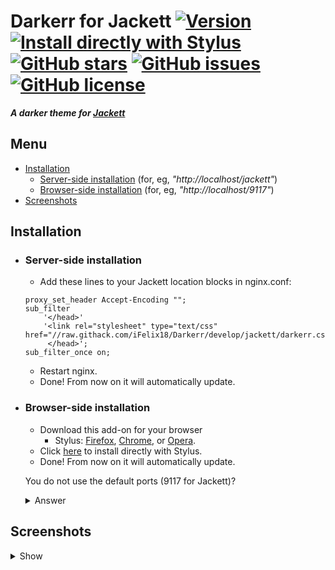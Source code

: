 # Darkerr for Jackett [![Version][version]][1] [![Install directly with Stylus][stylus]][2] [![GitHub stars][stars]][3] [![GitHub issues][issues]][4] [![GitHub license][license]][5]
**_A darker theme for [Jackett]_**

## Menu
* [Installation]
    * [Server-side installation] (for, eg,  _"http://<span></span>localhost/jackett"_)
    * [Browser-side installation] (for, eg,  _"http://<span></span>localhost/9117"_)
* [Screenshots]

## Installation
* ### Server-side installation
    * Add these lines to your Jackett location blocks in nginx.conf:
    ```nginx		
    proxy_set_header Accept-Encoding "";
    sub_filter
        '</head>'
        '<link rel="stylesheet" type="text/css" href="//raw.githack.com/iFelix18/Darkerr/develop/jackett/darkerr.css">
         </head>';
    sub_filter_once on;
    ```
  * Restart nginx.
  * Done! From now on it will automatically update.

* ### Browser-side installation
    * Download this add-on for your browser
        * Stylus: [Firefox][6], [Chrome][7],  or [Opera][8].
    * Click [here][2] to install directly with Stylus.
    * Done! From now on it will automatically update.

    You do not use the default ports (9117 for Jackett)?
    <details><summary>Answer</summary>
    If so, just change this string via Stylus:
    
    ```diff
        [...]
        @updateURL      https://raw.githubusercontent.com/iFelix18/Darkerr/develop/jackett/darkerr.user.css
        @license        CC-BY-SA-4.0
        ==/UserStyle== */
    -   @-moz-document regexp("((http(s?)):\\/\\/)?[-A-Za-z0-9+&@#/%?=~_|!:,.;]+(9117)+(.*)") {
    +   @-moz-document regexp("((http(s?)):\\/\\/)?[-A-Za-z0-9+&@#/%?=~_|!:,.;]+(your custom Jackett port)+(.*)") {
        /* --- VERSION --- */
        #footer:after {
            white-space: pre !important;
        [...]
    ```
    (Note: for each update of Darkerr for Jackett, this change must be done again)
    </details>

## Screenshots
<details><summary>Show</summary>
</details>

[version]: https://flat.badgen.net/badge/version/1.0.0-beta3/ED1C24
[1]: #
[stylus]: https://flat.badgen.net/badge/install%20directly%20with/Stylus/00ADAD "Click here!"
[2]: https://raw.githubusercontent.com/iFelix18/Darkerr/develop/jackett/darkerr.user.css
[stars]: https://flat.badgen.net/github/stars/iFelix18/Darkerr
[3]: https://github.com/iFelix18/Darkerr/stargazers
[issues]: https://flat.badgen.net/github/open-issues/iFelix18/Darkerr
[4]: https://github.com/iFelix18/Darkerr/issues
[license]: https://flat.badgen.net/github/license/iFelix18/Darkerr
[5]: https://creativecommons.org/licenses/by-sa/4.0/

[Jackett]: https://github.com/Jackett/Jackett

[Installation]: README.md#installation
[Server-side installation]: README.md#server-side-installation
[Browser-side installation]: README.md#browser-side-installation
[Screenshots]: README.md#screenshots

[6]: https://addons.mozilla.org/firefox/addon/styl-us/
[7]: https://chrome.google.com/webstore/detail/clngdbkpkpeebahjckkjfobafhncgmne
[8]: https://addons.opera.com/extensions/details/stylus/
